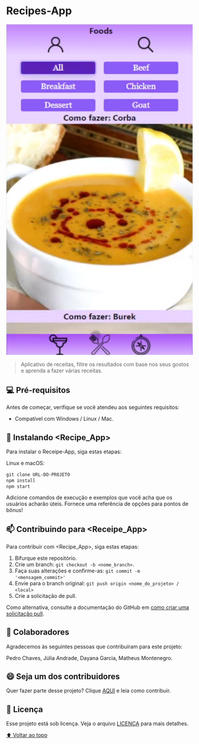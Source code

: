 # Recipes-App

<img src="app.png" alt="app image">

> Aplicativo de receitas, filtre os resultados com base nos seus gostos e aprenda a fazer várias receitas.

## 💻 Pré-requisitos

Antes de começar, verifique se você atendeu aos seguintes requisitos:
* Compatível com Windows / Linux / Mac.

## 🚀 Instalando <Recipe_App>

Para instalar o Receipe-App, siga estas etapas:

Linux e macOS:
```
git clone URL-DO-PROJETO
npm install
npm start

```

Adicione comandos de execução e exemplos que você acha que os usuários acharão úteis. Fornece uma referência de opções para pontos de bônus!

## 📫 Contribuindo para <Receipe_App>

Para contribuir com <Recipe_App>, siga estas etapas:

1. Bifurque este repositório.
2. Crie um branch: `git checkout -b <nome_branch>`.
3. Faça suas alterações e confirme-as: `git commit -m '<mensagem_commit>'`
4. Envie para o branch original: `git push origin <nome_do_projeto> / <local>`
5. Crie a solicitação de pull.

Como alternativa, consulte a documentação do GitHub em [como criar uma solicitação pull](https://help.github.com/en/github/collaborating-with-issues-and-pull-requests/creating-a-pull-request).

## 🤝 Colaboradores

Agradecemos às seguintes pessoas que contribuíram para este projeto:

Pedro Chaves, Júlia Andrade, Dayana Garcia, Matheus Montenegro.


## 😄 Seja um dos contribuidores<br>

Quer fazer parte desse projeto? Clique [AQUI](CONTRIBUTING.md) e leia como contribuir.

## 📝 Licença

Esse projeto está sob licença. Veja o arquivo [LICENÇA](LICENSE.md) para mais detalhes.

[⬆ Voltar ao topo](#nome-do-projeto)<br>
